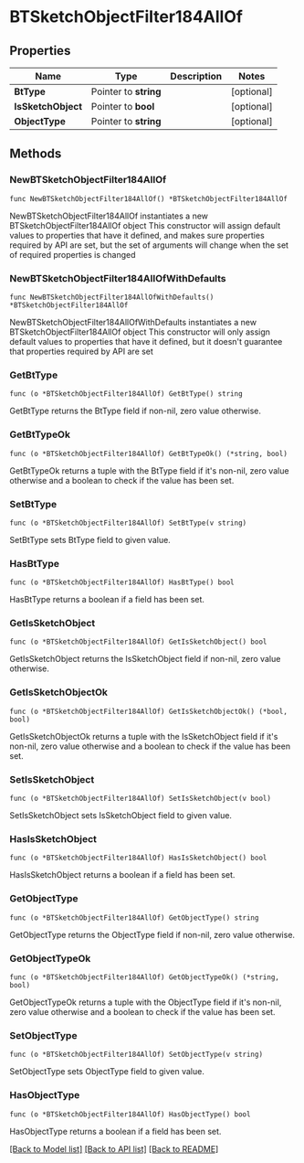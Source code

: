 # BTSketchObjectFilter184AllOf

## Properties

Name | Type | Description | Notes
------------ | ------------- | ------------- | -------------
**BtType** | Pointer to **string** |  | [optional] 
**IsSketchObject** | Pointer to **bool** |  | [optional] 
**ObjectType** | Pointer to **string** |  | [optional] 

## Methods

### NewBTSketchObjectFilter184AllOf

`func NewBTSketchObjectFilter184AllOf() *BTSketchObjectFilter184AllOf`

NewBTSketchObjectFilter184AllOf instantiates a new BTSketchObjectFilter184AllOf object
This constructor will assign default values to properties that have it defined,
and makes sure properties required by API are set, but the set of arguments
will change when the set of required properties is changed

### NewBTSketchObjectFilter184AllOfWithDefaults

`func NewBTSketchObjectFilter184AllOfWithDefaults() *BTSketchObjectFilter184AllOf`

NewBTSketchObjectFilter184AllOfWithDefaults instantiates a new BTSketchObjectFilter184AllOf object
This constructor will only assign default values to properties that have it defined,
but it doesn't guarantee that properties required by API are set

### GetBtType

`func (o *BTSketchObjectFilter184AllOf) GetBtType() string`

GetBtType returns the BtType field if non-nil, zero value otherwise.

### GetBtTypeOk

`func (o *BTSketchObjectFilter184AllOf) GetBtTypeOk() (*string, bool)`

GetBtTypeOk returns a tuple with the BtType field if it's non-nil, zero value otherwise
and a boolean to check if the value has been set.

### SetBtType

`func (o *BTSketchObjectFilter184AllOf) SetBtType(v string)`

SetBtType sets BtType field to given value.

### HasBtType

`func (o *BTSketchObjectFilter184AllOf) HasBtType() bool`

HasBtType returns a boolean if a field has been set.

### GetIsSketchObject

`func (o *BTSketchObjectFilter184AllOf) GetIsSketchObject() bool`

GetIsSketchObject returns the IsSketchObject field if non-nil, zero value otherwise.

### GetIsSketchObjectOk

`func (o *BTSketchObjectFilter184AllOf) GetIsSketchObjectOk() (*bool, bool)`

GetIsSketchObjectOk returns a tuple with the IsSketchObject field if it's non-nil, zero value otherwise
and a boolean to check if the value has been set.

### SetIsSketchObject

`func (o *BTSketchObjectFilter184AllOf) SetIsSketchObject(v bool)`

SetIsSketchObject sets IsSketchObject field to given value.

### HasIsSketchObject

`func (o *BTSketchObjectFilter184AllOf) HasIsSketchObject() bool`

HasIsSketchObject returns a boolean if a field has been set.

### GetObjectType

`func (o *BTSketchObjectFilter184AllOf) GetObjectType() string`

GetObjectType returns the ObjectType field if non-nil, zero value otherwise.

### GetObjectTypeOk

`func (o *BTSketchObjectFilter184AllOf) GetObjectTypeOk() (*string, bool)`

GetObjectTypeOk returns a tuple with the ObjectType field if it's non-nil, zero value otherwise
and a boolean to check if the value has been set.

### SetObjectType

`func (o *BTSketchObjectFilter184AllOf) SetObjectType(v string)`

SetObjectType sets ObjectType field to given value.

### HasObjectType

`func (o *BTSketchObjectFilter184AllOf) HasObjectType() bool`

HasObjectType returns a boolean if a field has been set.


[[Back to Model list]](../README.md#documentation-for-models) [[Back to API list]](../README.md#documentation-for-api-endpoints) [[Back to README]](../README.md)


